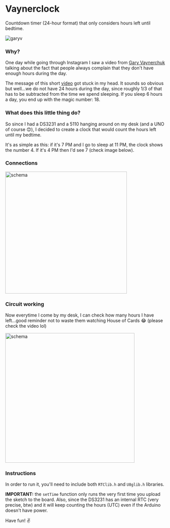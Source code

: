 # Vaynerclock
Countdown timer (24-hour format) that only considers hours left until bedtime.

![garyv](https://user-images.githubusercontent.com/6345197/41390208-401e08b8-6f5a-11e8-99fd-aee21945d56a.png)

### Why?
One day while going through Instagram I saw a video from [Gary Vaynerchuk](https://en.wikipedia.org/wiki/Gary_Vaynerchuk) talking about the fact that people always complain that they don't have enough hours during the day.

The message of this short [video](https://www.youtube.com/watch?v=edMfu5IILSI) got stuck in my head. It sounds so obvious but well...we do not have 24 hours during the day, since roughly 1/3 of that has to be subtracted from the time we spend sleeping. If you sleep 6 hours a day, you end up with the magic number: 18.

### What does this little thing do?

So since I had a DS3231 and a 5110 hanging around on my desk (and a UNO of course :blush:), I decided to create a clock that would count the hours left until my bedtime.

It's as simple as this: if it's 7 PM and I go to sleep at 11 PM, the clock shows the number 4. If it's 4 PM then I'd see 7 (check image below).

### Connections
<img width="383" alt="schema" src="https://user-images.githubusercontent.com/6345197/41390866-39056172-6f5d-11e8-9bed-ddb251335653.png">

### Circuit working

Now everytime I come by my desk, I can check how many hours I have left...good reminder not to waste them watching House of Cards :joy: (please check the video lol)

<img width="407" alt="schema" src="https://user-images.githubusercontent.com/6345197/41391094-5385eef8-6f5e-11e8-9b14-7c5d6bbe1c47.JPG">

### Instructions

In order to run it, you'll need to include both `RTClib.h` and `U8glib.h` libraries. 

**IMPORTANT:** the `setTime` function only runs the very first time you upload the sketch to the board. Also, since the DS3231 has an internal RTC (very precise, btw) and it will keep counting the hours (UTC) even if the Arduino doesn't have power.

Have fun! :v:
